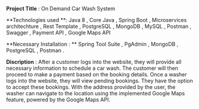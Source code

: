 **Project Title** : On Demand Car Wash System

**Technologies used **: Java 8 , Core Java , Spring Boot  , Microservices architechture , Rest Template , PostgreSQL , MongoDB , MySQL , Postman , Swagger , Payment API , Google Maps API

**Necessary Installation : ** Spring Tool Suite , PgAdmin , MongoDB , PostgreSQL , Postman . 

**Discription** : After a customer logs into the website, they will provide all necessary information to schedule a car wash. The customer will then proceed to make a payment based on the booking details. Once a washer logs into the website, they will view pending bookings. They have the option to accept these bookings. With the address provided by the user, the washer can navigate to the location using the implemented Google Maps feature, powered by the Google Maps API.
